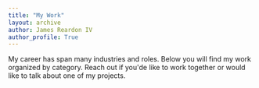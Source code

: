 ```yaml
---
title: "My Work"
layout: archive
author: James Reardon IV
author_profile: True
---
```


My career has span many industries and roles. Below you will find my work organized by category. Reach out if you'de like to work together or would like to talk about one of my projects.